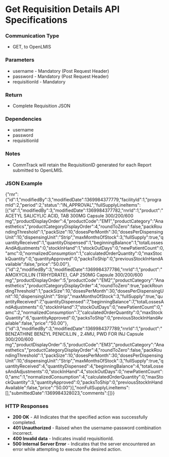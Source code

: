 
# Get Requisition Details API Specifications

### Communication Type

- GET, to OpenLMIS

### Parameters

- username - Mandatory (Post Request Header)
- password - Mandatory (Post Request Header)
- requisitionId - Mandatory

### Return

- Complete Requisition JSON

### Dependencies

- username
- password
- requisitionId

### Notes

- CommTrack will retain the RequisitionID generated for each Report submitted to OpenLMIS.

### JSON Example

{"rnr":{"id":1,"modifiedBy":3,"modifiedDate":1369984377779,"facilityId":1,"programId":2,"period":2,"status":"IN_APPROVAL","fullSupplyLineItems":[{"id":1,"modifiedBy":3,"modifiedDate":1369984377782,"rnrId":1,"product":"ACETYL SALICYLIC ACID, TAB 300MG Capsule 300/200/600 mg","productDisplayOrder":4,"productCode":"EM1","productCategory":"Anaesthetics","productCategoryDisplayOrder":4,"roundToZero":false,"packRoundingThreshold":1,"packSize":10,"dosesPerMonth":30,"dosesPerDispensingUnit":10,"dispensingUnit":"Strip","maxMonthsOfStock":3,"fullSupply":true,"quantityReceived":1,"quantityDispensed":1,"beginningBalance":1,"totalLossesAndAdjustments":0,"stockInHand":1,"stockOutDays":0,"newPatientCount":0,"amc":0,"normalizedConsumption":1,"calculatedOrderQuantity":0,"maxStockQuantity":0,"quantityApproved":0,"packsToShip":0,"previousStockInHandAvailable":false,"price":"50.00"},{"id":2,"modifiedBy":3,"modifiedDate":1369984377786,"rnrId":1,"product":"AMOXYCILLIN (TRIHYDRATE), CAP 250MG Capsule 300/200/600 mg","productDisplayOrder":5,"productCode":"EM2","productCategory":"Anaesthetics","productCategoryDisplayOrder":4,"roundToZero":true,"packRoundingThreshold":1,"packSize":10,"dosesPerMonth":30,"dosesPerDispensingUnit":10,"dispensingUnit":"Strip","maxMonthsOfStock":3,"fullSupply":true,"quantityReceived":7,"quantityDispensed":7,"beginningBalance":7,"totalLossesAndAdjustments":0,"stockInHand":7,"stockOutDays":0,"newPatientCount":0,"amc":2,"normalizedConsumption":7,"calculatedOrderQuantity":0,"maxStockQuantity":6,"quantityApproved":0,"packsToShip":0,"previousStockInHandAvailable":false,"price":"50.00"},{"id":3,"modifiedBy":3,"modifiedDate":1369984377789,"rnrId":1,"product":"BENZATHINE BENZYL PENICILLIN , 2.4MU, PWD FOR INJ Capsule 300/200/600 mg","productDisplayOrder":5,"productCode":"EM3","productCategory":"Anaesthetics","productCategoryDisplayOrder":4,"roundToZero":false,"packRoundingThreshold":1,"packSize":10,"dosesPerMonth":30,"dosesPerDispensingUnit":10,"dispensingUnit":"Strip","maxMonthsOfStock":3,"fullSupply":true,"quantityReceived":4,"quantityDispensed":4,"beginningBalance":4,"totalLossesAndAdjustments":0,"stockInHand":4,"stockOutDays":0,"newPatientCount":0,"amc":1,"normalizedConsumption":4,"calculatedOrderQuantity":0,"maxStockQuantity":3,"quantityApproved":0,"packsToShip":0,"previousStockInHandAvailable":false,"price":"50.00"}],"nonFullSupplyLineItems":[],"submittedDate":1369984328023,"comments":[]}}

### HTTP Responses

- **200 OK** - All Indicates that the specified action was successfully completed.
- **401 Unauthorized** - Raised when the username-password combination incorrect.
- **400 Invalid data** - Indicates invalid requisitionId.
- **500 Internal Server Error** - Indicates that the server encountered an error while attempting to execute the desired action.
